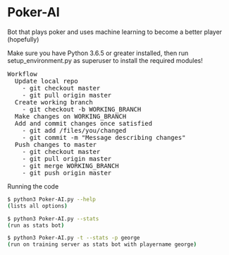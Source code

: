 # Poker-AI
Bot that plays poker and uses machine learning to become a better player (hopefully)

Make sure you have Python 3.6.5 or greater installed, then run setup_environment.py as superuser to install the required modules!
<pre>
Workflow
  Update local repo
    - git checkout master
    - git pull origin master
  Create working branch
    - git checkout -b WORKING_BRANCH
  Make changes on WORKING_BRANCH
  Add and commit changes once satisfied
    - git add /files/you/changed
    - git commit -m "Message describing changes"
  Push changes to master
    - git checkout master
    - git pull origin master
    - git merge WORKING_BRANCH
    - git push origin master
</pre>
Running the code
```sh
$ python3 Poker-AI.py --help
(lists all options)

$ python3 Poker-AI.py --stats
(run as stats bot)

$ python3 Poker-AI.py -t --stats -p george
(run on training server as stats bot with playername george)
```
